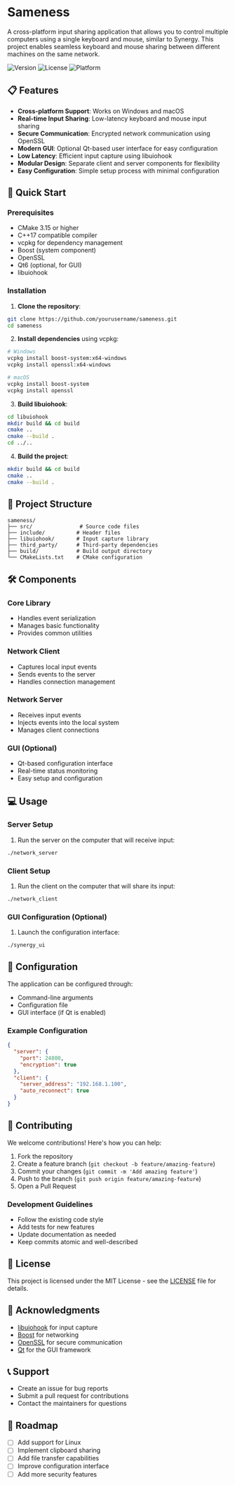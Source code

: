 # Sameness

A cross-platform input sharing application that allows you to control multiple computers using a single keyboard and mouse, similar to Synergy. This project enables seamless keyboard and mouse sharing between different machines on the same network.

![Version](https://img.shields.io/badge/version-0.1.0-blue.svg)
![License](https://img.shields.io/badge/license-MIT-green.svg)
![Platform](https://img.shields.io/badge/platform-Windows%20%7C%20macOS-lightgrey.svg)

## 📋 Features

- **Cross-platform Support**: Works on Windows and macOS
- **Real-time Input Sharing**: Low-latency keyboard and mouse input sharing
- **Secure Communication**: Encrypted network communication using OpenSSL
- **Modern GUI**: Optional Qt-based user interface for easy configuration
- **Low Latency**: Efficient input capture using libuiohook
- **Modular Design**: Separate client and server components for flexibility
- **Easy Configuration**: Simple setup process with minimal configuration

## 🚀 Quick Start

### Prerequisites

- CMake 3.15 or higher
- C++17 compatible compiler
- vcpkg for dependency management
- Boost (system component)
- OpenSSL
- Qt6 (optional, for GUI)
- libuiohook

### Installation

1. **Clone the repository**:
```bash
git clone https://github.com/yourusername/sameness.git
cd sameness
```

2. **Install dependencies** using vcpkg:
```bash
# Windows
vcpkg install boost-system:x64-windows
vcpkg install openssl:x64-windows

# macOS
vcpkg install boost-system
vcpkg install openssl
```

3. **Build libuiohook**:
```bash
cd libuiohook
mkdir build && cd build
cmake ..
cmake --build .
cd ../..
```

4. **Build the project**:
```bash
mkdir build && cd build
cmake ..
cmake --build .
```

## 📁 Project Structure

```
sameness/
├── src/               # Source code files
├── include/          # Header files
├── libuiohook/       # Input capture library
├── third_party/      # Third-party dependencies
├── build/            # Build output directory
└── CMakeLists.txt    # CMake configuration
```

## 🛠️ Components

### Core Library
- Handles event serialization
- Manages basic functionality
- Provides common utilities

### Network Client
- Captures local input events
- Sends events to the server
- Handles connection management

### Network Server
- Receives input events
- Injects events into the local system
- Manages client connections

### GUI (Optional)
- Qt-based configuration interface
- Real-time status monitoring
- Easy setup and configuration

## 💻 Usage

### Server Setup
1. Run the server on the computer that will receive input:
```bash
./network_server
```

### Client Setup
1. Run the client on the computer that will share its input:
```bash
./network_client
```

### GUI Configuration (Optional)
1. Launch the configuration interface:
```bash
./synergy_ui
```

## 🔧 Configuration

The application can be configured through:
- Command-line arguments
- Configuration file
- GUI interface (if Qt is enabled)

### Example Configuration
```json
{
  "server": {
    "port": 24800,
    "encryption": true
  },
  "client": {
    "server_address": "192.168.1.100",
    "auto_reconnect": true
  }
}
```

## 🤝 Contributing

We welcome contributions! Here's how you can help:

1. Fork the repository
2. Create a feature branch (`git checkout -b feature/amazing-feature`)
3. Commit your changes (`git commit -m 'Add amazing feature'`)
4. Push to the branch (`git push origin feature/amazing-feature`)
5. Open a Pull Request

### Development Guidelines
- Follow the existing code style
- Add tests for new features
- Update documentation as needed
- Keep commits atomic and well-described

## 📝 License

This project is licensed under the MIT License - see the [LICENSE](LICENSE) file for details.

## 🙏 Acknowledgments

- [libuiohook](https://github.com/kwhat/libuiohook) for input capture
- [Boost](https://www.boost.org/) for networking
- [OpenSSL](https://www.openssl.org/) for secure communication
- [Qt](https://www.qt.io/) for the GUI framework

## 📞 Support

- Create an issue for bug reports
- Submit a pull request for contributions
- Contact the maintainers for questions

## 🔄 Roadmap

- [ ] Add support for Linux
- [ ] Implement clipboard sharing
- [ ] Add file transfer capabilities
- [ ] Improve configuration interface
- [ ] Add more security features
